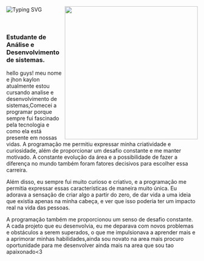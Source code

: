 <div>
  
  <img src="https://readme-typing-svg.demolab.com/?font=Press+Start+2P&size=15&duration=3000&pause=500&color=F74949&width=420&height=50&lines=Bem+vindo+meu+perfil!+Sou+Jhondev.;Aproveite+os+projetos;E+me+siga+para+mais!<3" alt="Typing SVG" align="left"/>
</a>
 <img src="https://i.pinimg.com/originals/4f/a6/a2/4fa6a2554fdd8aed8bd3bdc9af09616e.gif" width="350px" align="right"/> 
</div>

<br><br>

<p align="left">

<h3>Estudante de Análise e Desenvolvimento de sistemas.</h3>

hello guys! meu nome e jhon kaylon atualmente estou cursando analise e desenvolvimento de sistemas,Comecei a programar porque sempre fui fascinado pela tecnologia e como ela está presente em nossas vidas. A programação me permitiu expressar minha criatividade e curiosidade, além de proporcionar um desafio constante e me manter motivado. A constante evolução da área e a possibilidade de fazer a diferença no mundo também foram fatores decisivos para escolher essa carreira.

Além disso, eu sempre fui muito curioso e criativo, e a programação me permitia expressar essas características de maneira muito única. Eu adorava a sensação de criar algo a partir do zero, de dar vida a uma ideia que existia apenas na minha cabeça, e ver que isso poderia ter um impacto real na vida das pessoas.

A programação também me proporcionou um senso de desafio constante. A cada projeto que eu desenvolvia, eu me deparava com novos problemas e obstáculos a serem superados, o que me impulsionava a aprender mais e a aprimorar minhas habilidades,ainda sou novato na area mais procuro oportunidade para me desenvolver ainda mais na area que sou tao apaixonado<3




</p>
